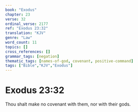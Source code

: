 ```yaml
---
book: "Exodus"
chapter: 23
verse: 32
ordinal_verse: 2177
ref: "Exodus 23:32"
translation: "KJV"
genre: "Law"
word_count: 11
topics: []
cross_references: []
grammar_tags: [negation]
thematic_tags: [names-of-god, covenant, positive-command]
tags: ["Bible","KJV","Exodus"]
---
```


# Exodus 23:32

Thou shalt make no covenant with them, nor with their gods.
